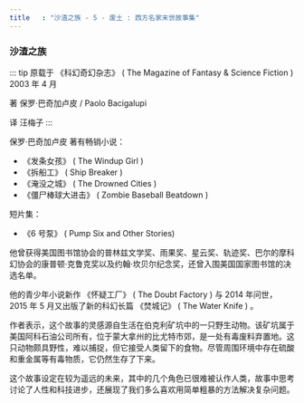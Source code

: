 ```yaml
---
title   : "沙渣之族 - 5 - 废土 : 西方名家末世故事集"
---
```


### 沙渣之族

::: tip
原载于 《科幻奇幻杂志》 ( The Magazine of Fantasy & Science Fiction ) 2003 年 4 月

著 保罗·巴奇加卢皮 / Paolo Bacigalupi

译 汪梅子
:::

保罗·巴奇加卢皮 著有畅销小说：

- 《发条女孩》 ( The Windup Girl )
- 《拆船工》 ( Ship Breaker )
- 《淹没之城》 ( The Drowned Cities )
- 《僵尸棒球大进击》 ( Zombie Baseball Beatdown )

短片集：

- 《6 号泵》 ( Pump Six and Other Stories)

他曾获得美国图书馆协会的普林兹文学奖、雨果奖、星云奖、轨迹奖、巴尔的摩科幻协会的康普顿·克鲁克奖以及约翰·坎贝尔纪念奖，还曾入围美国国家图书馆的决选名单。

他的青少年小说新作 《怀疑工厂》 ( The Doubt Factory ) 与 2014 年问世，2015 年 5 月又出版了新的科幻长篇 《焚城记》 ( The Water Knife ) 。

作者表示，这个故事的灵感源自生活在伯克利矿坑中的一只野生动物。该矿坑属于美国阿科石油公司所有，位于蒙大拿州的比尤特市郊，是一处有毒废料弃置地。这只动物颇具野性，难以捕捉，但它接受人类留下的食物。尽管周围环境中存在硫酸和重金属等有毒物质，它仍然生存了下来。

这个故事设定在较为遥远的未来，其中的几个角色已很难被认作人类，故事中思考讨论了人性和科技进步，还展现了我们多么喜欢用简单粗暴的方法解决复杂问题。
